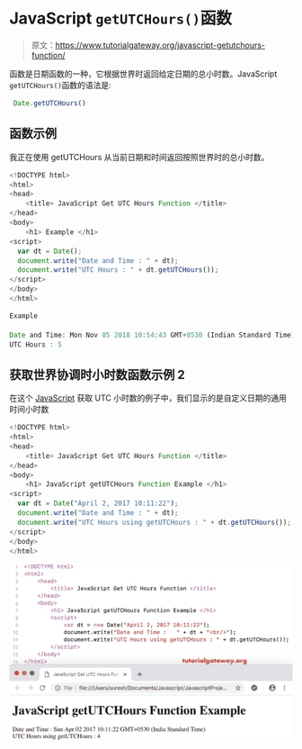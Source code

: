 # JavaScript `getUTCHours()`函数

> 原文：<https://www.tutorialgateway.org/javascript-getutchours-function/>

函数是日期函数的一种，它根据世界时返回给定日期的总小时数。JavaScript `getUTCHours()`函数的语法是:

```js
 Date.getUTCHours()
```

## 函数示例

我正在使用 getUTCHours 从当前日期和时间返回按照世界时的总小时数。

```js
<!DOCTYPE html>
<html>
<head>
    <title> JavaScript Get UTC Hours Function </title>
</head>
<body>
    <h1> Example </h1>
<script>
  var dt = Date();  
  document.write("Date and Time : " + dt);
  document.write("UTC Hours : " + dt.getUTCHours());
</script>
</body>
</html>
```

```js
Example

Date and Time: Mon Nov 05 2018 10:54:43 GMT+0530 (Indian Standard Time)
UTC Hours : 5
```

## 获取世界协调时小时数函数示例 2

在这个 [JavaScript](https://www.tutorialgateway.org/javascript/) 获取 UTC 小时数的例子中，我们显示的是自定义日期的通用时间小时数

```js
<!DOCTYPE html>
<html>
<head>
    <title> JavaScript Get UTC Hours Function </title>
</head>
<body>
    <h1> JavaScript getUTCHours Function Example </h1>
<script>
  var dt = Date("April 2, 2017 10:11:22");
  document.write("Date and Time : " + dt);
  document.write("UTC Hours using getUTCHours : " + dt.getUTCHours());
</script>
</body>
</html>
```

![JavaScript getUTCHours Function 2](img/5e4d7a21717509557153498e204f97c6.png)